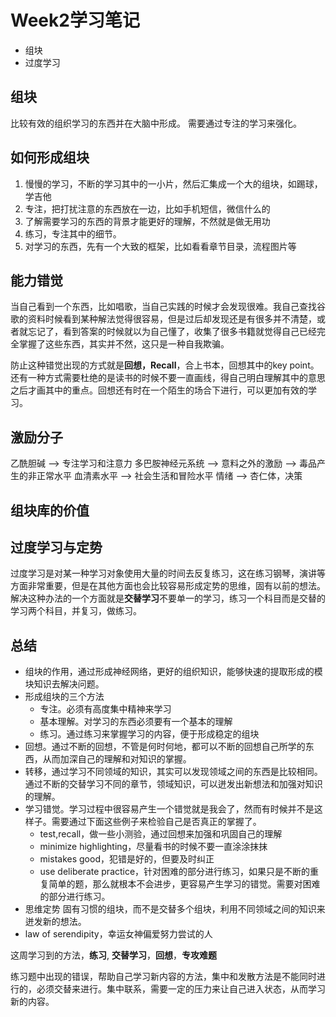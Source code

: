 
# Week2学习笔记

+ 组块
+ 过度学习

## 组块

比较有效的组织学习的东西并在大脑中形成。 需要通过专注的学习来强化。

## 如何形成组块

1. 慢慢的学习，不断的学习其中的一小片，然后汇集成一个大的组块，如踢球，学吉他
2. 专注，把打扰注意的东西放在一边，比如手机短信，微信什么的
3. 了解需要学习的东西的背景才能更好的理解，不然就是做无用功
4. 练习，专注其中的细节。
5. 对学习的东西，先有一个大致的框架，比如看看章节目录，流程图片等

## 能力错觉

当自己看到一个东西，比如唱歌，当自己实践的时候才会发现很难。我自己查找谷歌的资料时候看到某种解法觉得很容易，但是过后却发现还是有很多并不清楚，或者就忘记了，看到答案的时候就以为自己懂了，收集了很多书籍就觉得自己已经完全掌握了这些东西，其实并不然，这只是一种自我欺骗。

防止这种错觉出现的方式就是**回想，Recall**，合上书本，回想其中的key point。还有一种方式需要杜绝的是读书的时候不要一直画线，得自己明白理解其中的意思之后才画其中的重点。回想还有时在一个陌生的场合下进行，可以更加有效的学习。


## 激励分子

乙酰胆碱 --> 专注学习和注意力
多巴胺神经元系统 --> 意料之外的激励 --> 毒品产生的非正常水平
血清素水平 --> 社会生活和冒险水平
情绪 --> 杏仁体，决策

## 组块库的价值



## 过度学习与定势

过度学习是对某一种学习对象使用大量的时间去反复练习，这在练习钢琴，演讲等方面非常重要，但是在其他方面也会比较容易形成定势的思维，固有以前的想法。解决这种办法的一个方面就是**交替学习**不要单一的学习，练习一个科目而是交替的学习两个科目，并复习，做练习。


## 总结

- 组块的作用，通过形成神经网络，更好的组织知识，能够快速的提取形成的模块知识去解决问题。
- 形成组块的三个方法
  - 专注。必须有高度集中精神来学习
  - 基本理解。对学习的东西必须要有一个基本的理解
  - 练习。通过练习来掌握学习的内容，便于形成稳定的组块
- 回想。通过不断的回想，不管是何时何地，都可以不断的回想自己所学的东西，从而加深自己的理解和对知识的掌握。
- 转移，通过学习不同领域的知识，其实可以发现领域之间的东西是比较相同。通过不断的交替学习不同的章节，领域知识，可以迸发出新想法和加强对知识的理解。
- 学习错觉。学习过程中很容易产生一个错觉就是我会了，然而有时候并不是这样子。需要通过下面这些例子来检验自己是否真正的掌握了。
  - test,recall，做一些小测验，通过回想来加强和巩固自己的理解
  - minimize highlighting，尽量看书的时候不要一直涂涂抹抹
  - mistakes good，犯错是好的，但要及时纠正
  - use deliberate practice，针对困难的部分进行练习，如果只是不断的重复简单的题，那么就根本不会进步，更容易产生学习的错觉。需要对困难的部分进行练习。
- 思维定势 固有习惯的组块，而不是交替多个组块，利用不同领域之间的知识来迸发新的想法。
- law of serendipity，幸运女神偏爱努力尝试的人

这周学习到的方法，**练习**, **交替学习**，**回想**，**专攻难题**

练习题中出现的错误，帮助自己学习新内容的方法，集中和发散方法是不能同时进行的，必须交替来进行。集中联系，需要一定的压力来让自己进入状态，从而学习新的内容。